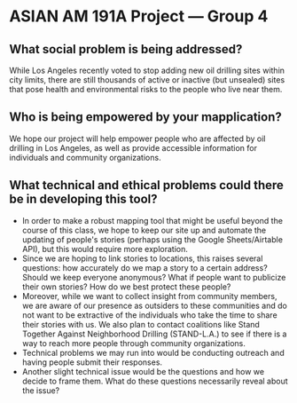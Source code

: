 # ASIAN AM 191A Project — Group 4 

## What social problem is being addressed?
While Los Angeles recently voted to stop adding new oil drilling sites within city limits, there are still thousands of active or inactive (but unsealed) sites that pose health and environmental risks to the people who live near them. 
## Who is being empowered by your mapplication?
We hope our project will help empower people who are affected by oil drilling in Los Angeles, as well as provide accessible information for individuals and community organizations. 
## What technical and ethical problems could there be in developing this tool?
- In order to make a robust mapping tool that might be useful beyond the course of this class, we hope to keep our site up and automate the updating of people's stories (perhaps using the Google Sheets/Airtable API), but this would require more exploration. 
- Since we are hoping to link stories to locations, this raises several questions: how accurately do we map a story to a certain address? Should we keep everyone anonymous? What if people want to publicize their own stories? How do we best protect these people? 
- Moreover, while we want to collect insight from community members, we are aware of our presence as outsiders to these communities and do not want to be extractive of the individuals who take the time to share their stories with us. We also plan to contact coalitions like Stand Together Against Neighborhood Drilling (STAND-L.A.) to see if there is a way to reach more people through community organizations. 
- Technical problems we may run into would be conducting outreach and having people submit their responses. 
- Another slight technical issue would be the questions and how we decide to frame them. What do these questions necessarily reveal about the issue? 